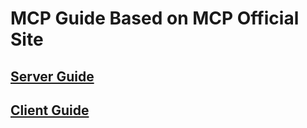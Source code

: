 # MCP Guide Based on MCP Official Site

## [Server Guide](https://github.com/laksiri-kingslake/mcp-official/blob/main/weather/README.md)

## [Client Guide](https://github.com/laksiri-kingslake/mcp-official/blob/main/mcp-client/README.md)